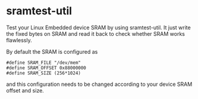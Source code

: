 # sramtest-util

Test your Linux Embedded device SRAM by using sramtest-util. It just write the fixed bytes on SRAM and read it back to check whether SRAM works flawlessly.

By default the SRAM is configured as 

 ```
#define SRAM_FILE "/dev/mem"
#define SRAM_OFFSET 0x88000000
#define SRAM_SIZE (256*1024)
 ```

and this configuration needs to be changed according to your device SRAM offset and size.
